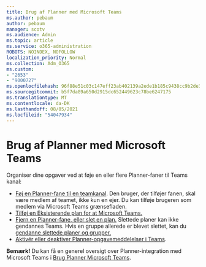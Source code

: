 ```yaml
---
title: Brug af Planner med Microsoft Teams
ms.author: pebaum
author: pebaum
manager: scotv
ms.audience: Admin
ms.topic: article
ms.service: o365-administration
ROBOTS: NOINDEX, NOFOLLOW
localization_priority: Normal
ms.collection: Adm_O365
ms.custom:
- "2653"
- "9000727"
ms.openlocfilehash: 96f88e51c03c147eff23ab402139a2ede1b185c9438cc9b2de3613d91e4363f2
ms.sourcegitcommit: b5f7da89a650d2915dc652449623c78be6247175
ms.translationtype: MT
ms.contentlocale: da-DK
ms.lasthandoff: 08/05/2021
ms.locfileid: "54047934"
---
```

# <a name="using-planner-with-microsoft-teams"></a>Brug af Planner med Microsoft Teams

Organiser dine opgaver ved at føje en eller flere Planner-faner til Teams kanal: 

- [Føj en Planner-fane til en teamkanal](https://support.office.com/article/62798a9f-e8f7-4722-a700-27dd28a06ee0#bkmk_addaplannertabtoateamchannel). Den bruger, der tilføjer fanen, skal være medlem af teamet, ikke kun en ejer. Du kan tilføje brugeren som medlem via Microsoft Teams grænsefladen.
- [Tilføj en Eksisterende plan for at Microsoft Teams.](https://techcommunity.microsoft.com/t5/Planner-Blog/Bringing-a-Plan-into-Microsoft-Teams/ba-p/57463)
- [Fjern en Planner-fane, eller slet en plan.](https://support.office.com/article/62798a9f-e8f7-4722-a700-27dd28a06ee0#bkmk_removeaplannertabordeleteaplan) Slettede planer kan ikke gendannes Teams. Hvis en gruppe allerede er blevet slettet, kan du [gendanne slettede planer og grupper.](https://blogs.msdn.microsoft.com/brismith/2017/03/29/microsoft-planner-now-you-can-recover-deleted-plans-and-groups)
- [Aktivér eller deaktiver Planner-opgavemeddelelser i Teams](https://support.office.com/article/62798a9f-e8f7-4722-a700-27dd28a06ee0#bkmk_getplannerassignmentnotificationsinteams).

**Bemærk!** Du kan få en generel oversigt over Planner-integration med Microsoft Teams i [Brug Planner Microsoft Teams](https://support.office.com/article/62798a9f-e8f7-4722-a700-27dd28a06ee0).